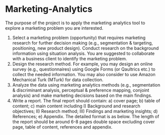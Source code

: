 # Marketing-Analytics
The purpose of the project is to apply the marketing analytics tool to explore a marketing problem you are interested.   
1)  Select a marketing problem (opportunity) that requires marketing research for further decision making (e.g., segmentation & targeting, positioning, new product design). Conduct research on the background information using situation analysis. You are suggested to collaborate with a business client to identify the marketing problem.  
2) Design the research method. For example, you may design an online survey (e.g., questionnaires) using Google Forms (or Qaultrics etc.) to collect the needed information. You may also consider to use Amazon Mechanical Turk (MTurk) for data collection. 
3) Analyze the data using marketing analytics methods (e.g., segmentation & discriminant analysis, perceptual & preference mapping, conjoint analysis) and make marketing decisions based on the main findings.  
4) Write a report. The final report should contain: a) cover page; b) table of content; c) main content including I) Background and research objectives; II) Research method; III) Findings and marketing insights; d) References; e) Appendix. The detailed format is as below. The length of the report should be around 6-8 pages double space excluding cover page, table of content, references and appendix. 
